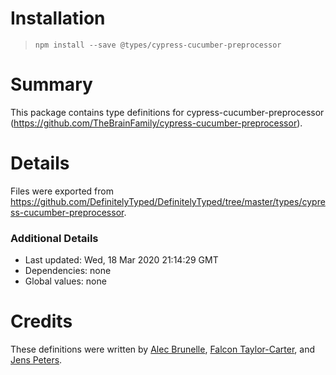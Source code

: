 # Installation
> `npm install --save @types/cypress-cucumber-preprocessor`

# Summary
This package contains type definitions for cypress-cucumber-preprocessor (https://github.com/TheBrainFamily/cypress-cucumber-preprocessor).

# Details
Files were exported from https://github.com/DefinitelyTyped/DefinitelyTyped/tree/master/types/cypress-cucumber-preprocessor.

### Additional Details
 * Last updated: Wed, 18 Mar 2020 21:14:29 GMT
 * Dependencies: none
 * Global values: none

# Credits
These definitions were written by [Alec Brunelle](https://github.com/aleccool213), [Falcon Taylor-Carter](https://github.com/falconertc), and [Jens Peters](https://github.com/jp7677).
